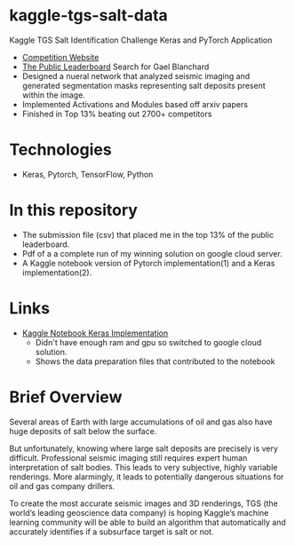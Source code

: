 # kaggle-tgs-salt-data
Kaggle TGS Salt Identification Challenge Keras and PyTorch Application
* [Competition Website](https://www.kaggle.com/c/tgs-salt-identification-challenge)
* [The Public Leaderboard](https://www.kaggle.com/c/tgs-salt-identification-challenge/leaderboard) Search for Gael Blanchard
* Designed a nueral network that analyzed seismic imaging and generated segmentation masks representing salt deposits present within the image.
* Implemented Activations and Modules based off arxiv papers
* Finished in Top 13% beating out 2700+ competitors


# Technologies
* Keras, Pytorch, TensorFlow, Python

# In this repository
* The submission file (csv) that placed me in the top 13% of the public leaderboard.
* Pdf of a a complete run of my winning solution on google cloud server.
* A Kaggle notebook version of Pytorch implementation(1) and a Keras implementation(2).

# Links
* [Kaggle Notebook Keras Implementation](https://www.kaggle.com/gaelblanch/optimal-unet-beyond-a/code) 
  * Didn't have enough ram and gpu so switched to google cloud solution.
  * Shows the data preparation files that contributed to the notebook




# Brief Overview
Several areas of Earth with large accumulations of oil and gas also have huge deposits of salt below the surface.

But unfortunately, knowing where large salt deposits are precisely is very difficult. Professional seismic imaging still requires expert human interpretation of salt bodies. This leads to very subjective, highly variable renderings. More alarmingly, it leads to potentially dangerous situations for oil and gas company drillers.

To create the most accurate seismic images and 3D renderings, TGS (the world’s leading geoscience data company) is hoping Kaggle’s machine learning community will be able to build an algorithm that automatically and accurately identifies if a subsurface target is salt or not.
